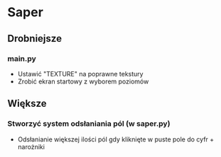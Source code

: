# Saper

## Drobniejsze

### main.py

- Ustawić "TEXTURE" na poprawne tekstury
- Zrobić ekran startowy z wyborem poziomów

## Większe

### Stworzyć system odsłaniania pól (w saper.py)
  
- Odsłanianie większej ilości pól gdy kliknięte w puste pole do cyfr + narożniki
